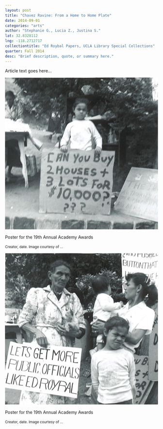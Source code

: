 ```yaml
---
layout: post
title: "Chavez Ravine: From a Home to Home Plate"
date: 2014-09-01
categories: "arts"
author: "Stephanie G., Lucia Z., Justina S."
lat: 32.8328112
lng: -118.2712717
collectiontitle: "Ed Roybal Papers, UCLA Library Special Collections"
quarter: Fall 2014
desc: "Brief description, quote, or summary here."
---
```

Article text goes here...


<img src='../images/chavez1.jpg' alt='Pamphlet with a picture of an Academy Award on the cover. Text says &#34;19th annual academy awards Shrine Civic Auditorium March 13th 1947 Academy of Motion Picture Arts and Sciences.'>
<figcaption><p>Poster for the 19th Annual Academy Awards</p><p><small>Creator, date. Image courtesy of ...</small></p>
<img src='../images/chavez2.jpg' alt='Pamphlet with a picture of an Academy Award on the cover. Text says &#34;19th annual academy awards Shrine Civic Auditorium March 13th 1947 Academy of Motion Picture Arts and Sciences.'>
<figcaption><p>Poster for the 19th Annual Academy Awards</p><p><small>Creator, date. Image courtesy of ...</small></p>
